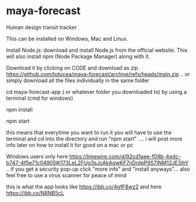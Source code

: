 # maya-forecast
Human design transit tracker

This can be installed on Windows, Mac and Linux.

Install Node.js:  download and install Node.js from the official website. This will also install npm (Node Package Manager) along with it.

Download it by clicking on CODE and download as zip  https://github.com/tutucea/maya-forecast/archive/refs/heads/main.zip .. or simply download all the files individually in the same folder  

cd maya-forecast-app ( or whatever folder you downloaded to) by using a terminal (cmd for windows)

npm install

npm start

this means that everytime you want to run it you will have to use the terminal and cd into the directory and run "npm start" .... i will post more info later on how to install it for good on a mac or pc 



Windows users only   here https://limewire.com/d/92cd1aee-f09b-4edc-b747-4f5e71c04905#i173LeL2FUg3sJcAkAqwKF7nDrdpP9S7INM12JE3ihY  .. if you get a security pop-up click "more info" and "install anyways"... also feel free to use a virus scanner for peace of mind 

this is what the app looks like https://ibb.co/4gfF8wz2 and here https://ibb.co/N8NB5cL

